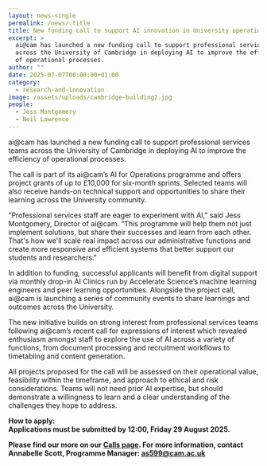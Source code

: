 ```yaml
---
layout: news-single
permalink: /news/:title
title: New funding call to support AI innovation in University operations
excerpt: >
  ai@cam has launched a new funding call to support professional services teams
  across the University of Cambridge in deploying AI to improve the efficiency
  of operational processes. 
author: ""
date: 2025-07-07T00:00:00+01:00
category:
  - research-and-innovation
image: /assets/uploads/cambridge-building2.jpg
people:
  - Jess Montgomery
  - Neil Lawrence
---
```

ai@cam has launched a new funding call to support professional services teams across the University of Cambridge in deploying AI to improve the efficiency of operational processes. 

The call is part of its ai@cam’s AI for Operations programme and offers project grants of up to £10,000 for six-month sprints. Selected teams will also receive hands-on technical support and opportunities to share their learning across the University community.

“Professional services staff are eager to experiment with AI,” said Jess Montgomery, Director of ai@cam. “This programme will help them not just implement solutions, but share their successes and learn from each other. That's how we'll scale real impact across our administrative functions and create more responsive and efficient systems that better support our students and researchers."

In addition to funding, successful applicants will benefit from digital support via monthly drop-in AI Clinics run by Accelerate Science’s machine learning engineers and peer learning opportunities. Alongside the project call, ai@cam is launching a series of community events to share learnings and outcomes across the University.

The new initiative builds on strong interest from professional services teams following ai@cam’s recent call for expressions of interest which revealed enthusiasm amongst staff to explore the use of AI across a variety of functions, from document processing and recruitment workflows to timetabling and content generation.

All projects proposed for the call will be assessed on their operational value, feasibility within the timeframe, and approach to ethical and risk considerations. Teams will not need prior AI expertise, but should demonstrate a willingness to learn and a clear understanding of the challenges they hope to address.

**How to apply:\
Applications must be submitted by 12:00, Friday 29 August 2025.** 

**Please find our more on our [Calls page](https://www.ai.cam.ac.uk/calls/ai-for-university-operations-project-funding-call). For more information, contact Annabelle Scott, Programme Manager: as599@cam.ac.uk**